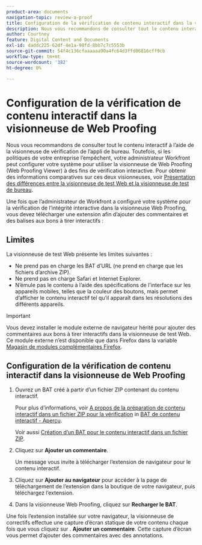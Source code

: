 ```yaml
---
product-area: documents
navigation-topic: review-a-proof
title: Configuration de la vérification de contenu interactif dans la visionneuse de Web Proofing
description: Nous vous recommandons de consulter tout le contenu interactif à l’aide de la visionneuse de vérification de l’appli de bureau. Toutefois, si les politiques de votre entreprise l’empêchent, votre administrateur Workfront peut configurer votre système pour utiliser la visionneuse de Web Proofing (Web Proofing Viewer) à des fins de vérification interactive. Pour obtenir des informations comparatives sur ces deux visionneuses, reportez-vous à la section Différences entre la visionneuse de test Web et la visionneuse de test de bureau .
author: Courtney
feature: Digital Content and Documents
exl-id: daddc225-62df-4e1a-98fd-8bb7c7c5553b
source-git-commit: 54f4c136cfaaaaaa90a4fc64d3ffd06816cff9cb
workflow-type: tm+mt
source-wordcount: '382'
ht-degree: 0%

---
```


# Configuration de la vérification de contenu interactif dans la visionneuse de Web Proofing

Nous vous recommandons de consulter tout le contenu interactif à l’aide de la visionneuse de vérification de l’appli de bureau. Toutefois, si les politiques de votre entreprise l’empêchent, votre administrateur Workfront peut configurer votre système pour utiliser la visionneuse de Web Proofing (Web Proofing Viewer) à des fins de vérification interactive. Pour obtenir des informations comparatives sur ces deux visionneuses, voir [Présentation des différences entre la visionneuse de test Web et la visionneuse de test de bureau](../../../../review-and-approve-work/proofing/proofing-overview/understand-differences-between-web-viewer.md).

Une fois que l’administrateur de Workfront a configuré votre système pour la vérification de l’intégrité interactive dans la visionneuse Web Proofing, vous devez télécharger une extension afin d’ajouter des commentaires et des balises aux bons à tirer interactifs :

## Limites

La visionneuse de test Web présente les limites suivantes :

* Ne prend pas en charge les BAT d’URL (ne prend en charge que les fichiers d’archive ZIP).
* Ne prend pas en charge Safari et Internet Explorer.
* N’émule pas le contenu à l’aide des spécifications de l’interface sur les appareils mobiles, telles que la couleur des boutons, mais permet d’afficher le contenu interactif tel qu’il apparaît dans les résolutions des différents appareils.

>[!IMPORTANT]
>
>Vous devez installer le module externe de navigateur hérité pour ajouter des commentaires aux bons à tirer interactifs dans la visionneuse de test Web. Ce module externe n’est disponible que dans Firefox dans la variable [Magasin de modules complémentaires Firefox](https://addons.mozilla.org/en-US/firefox/addon/proofhq-rich-media-review/).

## Configuration de la vérification de contenu interactif dans la visionneuse de Web Proofing

1. Ouvrez un BAT créé à partir d’un fichier ZIP contenant du contenu interactif.

   Pour plus d’informations, voir [A propos de la préparation de contenu interactif dans un fichier ZIP pour la vérification](../../../../review-and-approve-work/proofing/proofing-overview/interactive-content-proofs.md#howtoprepareaninteractiveziparchive) in [BAT de contenu interactif - Aperçu](../../../../review-and-approve-work/proofing/proofing-overview/interactive-content-proofs.md).

   Voir aussi [Création d’un BAT pour le contenu interactif dans un fichier ZIP](../../../../review-and-approve-work/proofing/creating-proofs-within-workfront/generate-proof-interactive-content-.md).

1. Cliquez sur **Ajouter un commentaire**.

   Un message vous invite à télécharger l’extension de navigateur pour le contenu interactif.

1. Cliquez sur **Ajouter au navigateur** pour accéder à la page de téléchargement de l’extension dans la boutique de votre navigateur, puis téléchargez l’extension.
1. Dans la visionneuse Web Proofing, cliquez sur **Recharger le BAT**.

Une fois l’extension installée sur votre navigateur, la visionneuse de correctifs effectue une capture d’écran statique de votre contenu chaque fois que vous cliquez sur . **Ajouter un commentaire**. Cette capture d’écran vous permet d’ajouter des commentaires avec des annotations.

 
